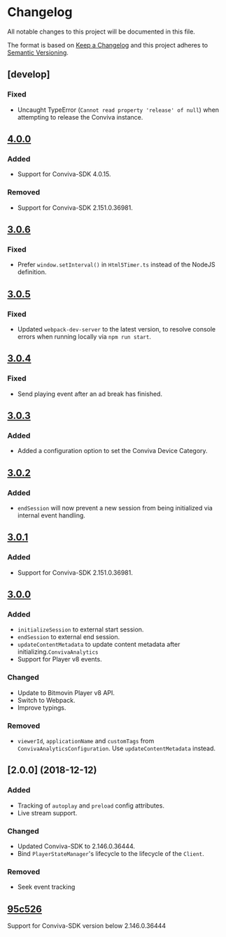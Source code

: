 # Changelog
All notable changes to this project will be documented in this file.

The format is based on [Keep a Changelog](http://keepachangelog.com/)
and this project adheres to [Semantic Versioning](http://semver.org/).

## [develop]

### Fixed
- Uncaught TypeError (`Cannot read property 'release' of null`) when attempting to release the Conviva instance.

## [4.0.0]

### Added
- Support for Conviva-SDK 4.0.15.

### Removed
- Support for Conviva-SDK 2.151.0.36981.

## [3.0.6]

### Fixed
- Prefer `window.setInterval()` in `Html5Timer.ts` instead of the NodeJS definition.

## [3.0.5]

### Fixed
- Updated `webpack-dev-server` to the latest version, to resolve console errors when running locally via `npm run start`.

## [3.0.4]

### Fixed
- Send playing event after an ad break has finished.

## [3.0.3]

### Added
- Added a configuration option to set the Conviva Device Category. 

## [3.0.2]

### Added
- `endSession` will now prevent a new session from being initialized via internal event handling.

## [3.0.1]

### Added
- Support for Conviva-SDK 2.151.0.36981.

## [3.0.0]

### Added
- `initializeSession` to external start session.
- `endSession` to external end session.
- `updateContentMetadata` to update content metadata after initializing.`ConvivaAnalytics`
- Support for Player v8 events.

### Changed
- Update to Bitmovin Player v8 API.
- Switch to Webpack.
- Improve typings.

### Removed
- `viewerId`, `applicationName` and `customTags` from `ConvivaAnalyticsConfiguration`. Use `updateContentMetadata` instead.

## [2.0.0] (2018-12-12)

### Added
- Tracking of `autoplay` and `preload` config attributes.
- Live stream support.

### Changed
- Updated Conviva-SDK to 2.146.0.36444.
- Bind `PlayerStateManager`'s lifecycle to the lifecycle of the `Client`.

### Removed
- Seek event tracking

## [95c526]

Support for Conviva-SDK version below 2.146.0.36444

[4.0.0]: https://github.com/bitmovin/bitmovin-player-analytics-conviva/compare/v3.0.6...v4.0.0
[3.0.6]: https://github.com/bitmovin/bitmovin-player-analytics-conviva/compare/v3.0.5...v3.0.6
[3.0.5]: https://github.com/bitmovin/bitmovin-player-analytics-conviva/compare/v3.0.4...v3.0.5
[3.0.4]: https://github.com/bitmovin/bitmovin-player-analytics-conviva/compare/v3.0.3...v3.0.4
[3.0.3]: https://github.com/bitmovin/bitmovin-player-analytics-conviva/compare/v3.0.2...v3.0.3
[3.0.2]: https://github.com/bitmovin/bitmovin-player-analytics-conviva/compare/v3.0.1...v3.0.2
[3.0.1]: https://github.com/bitmovin/bitmovin-player-analytics-conviva/compare/v3.0.0...v3.0.1
[3.0.0]: https://github.com/bitmovin/bitmovin-player-analytics-conviva/compare/95c526a7306cef98061f8f65e3dec3023df501af...v3.0.0
[95c526]: https://github.com/bitmovin/bitmovin-player-analytics-conviva/commit/95c526a7306cef98061f8f65e3dec3023df501af
